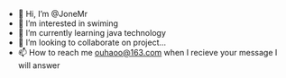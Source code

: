 - 👋 Hi, I’m @JoneMr
- 👀 I’m interested in swiming
- 🌱 I’m currently learning java technology
- 💞️ I’m looking to collaborate on project...
- 📫 How to reach me ouhaoo@163.com when I recieve your message I will answer

<!---
JoneMr/JoneMr is a ✨ special ✨ repository because its `README.md` (this file) appears on your GitHub profile.
You can click the Preview link to take a look at your changes.
--->
